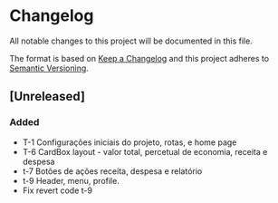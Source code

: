 # Changelog

All notable changes to this project will be documented in this file.

The format is based on [Keep a Changelog](http://keepachangelog.com/en/1.0.0/)
and this project adheres to [Semantic Versioning](http://semver.org/spec/v2.0.0.html).

## [Unreleased]

### Added

- T-1 Configurações iniciais do projeto, rotas, e home page
- T-6 CardBox layout - valor total, percetual de economia, receita e despesa
- t-7 Botões de ações receita, despesa e relatório
- t-9 Header, menu, profile.
- Fix revert code t-9
